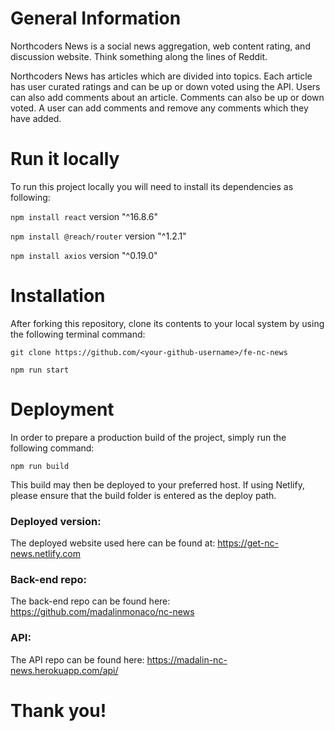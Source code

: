 # General Information

Northcoders News is a social news aggregation, web content rating, and discussion website. Think something along the lines of Reddit.

Northcoders News has articles which are divided into topics. Each article has user curated ratings and can be up or down voted using the API. Users can also add comments about an article. Comments can also be up or down voted. A user can add comments and remove any comments which they have added.

# Run it locally

To run this project locally you will need to install its dependencies as following:

`npm install react` version "^16.8.6"

`npm install @reach/router` version "^1.2.1"

`npm install axios` version "^0.19.0"

# Installation

After forking this repository, clone its contents to your local system by using the following terminal command:

`git clone https://github.com/<your-github-username>/fe-nc-news`

`npm run start`

# Deployment

In order to prepare a production build of the project, simply run the following command:

`npm run build`

This build may then be deployed to your preferred host. If using Netlify, please ensure that the build folder is entered as the deploy path.

### Deployed version:

The deployed website used here can be found at: https://get-nc-news.netlify.com

### Back-end repo:

The back-end repo can be found here: https://github.com/madalinmonaco/nc-news

### API:

The API repo can be found here: https://madalin-nc-news.herokuapp.com/api/

# Thank you!
